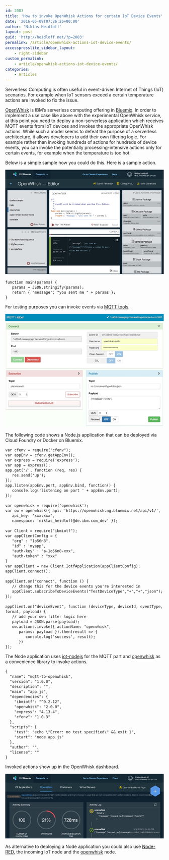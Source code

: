 ```yaml
---
id: 2083
title: 'How to invoke OpenWhisk Actions for certain IoT Device Events'
date: '2016-05-09T07:26:26+00:00'
author: 'Niklas Heidloff'
layout: post
guid: 'http://heidloff.net/?p=2083'
permalink: /article/openwhisk-actions-iot-device-events/
accesspresslite_sidebar_layout:
    - right-sidebar
custom_permalink:
    - article/openwhisk-actions-iot-device-events/
categories:
    - Articles
---
```


Serverless Computing is often useful in event-driven Internet of Things (IoT) scenarios. For example when IoT sensors exceed a certain temperature actions are invoked to fix the issue.

[OpenWhisk](https://developer.ibm.com/openwhisk/) is IBM’s serverless computing offering in [Bluemix](https://bluemix.net). In order to implement a use case like above with the experimental OpenWhisk service, at this point you need to deploy a non-serverless application which receives MQTT events from IoT devices and invokes the appropriate OpenWhisk actions. While such a model seems to defeat the purpose of a serverless architecture, it allows developers to add their own filtering logic. For example rather than invoking hundreds of actions for hundreds of device events, you can invoke the potentially processing-intensive actions only for certain events, for example when the temperature is too hot.

Below is a simple sample how you could do this. Here is a sample action.

![image](/assets/img/2016/05/openwhiskiot1.jpg)

```
function main(params) {
   params = JSON.stringify(params);
   return { "message": "you sent me " + params };
}
```

For testing purposes you can invoke events via [MQTT tools](http://heidloff.net/article/useful-mqtt-tools-ibm-watson-iot-bluemix).

![image](/assets/img/2016/05/openwhiskiot2.jpg)

The following code shows a Node.js application that can be deployed via Cloud Foundry or Docker on Bluemix.

```
var cfenv = require("cfenv");
var appEnv = cfenv.getAppEnv();
var express = require('express');
var app = express();
app.get('/', function (req, res) {
   res.send('up');
});
app.listen(appEnv.port, appEnv.bind, function() {
   console.log('listening on port ' + appEnv.port);
});

var openwhisk = require('openwhisk');
var ow = openwhisk({ api: 'https://openwhisk.ng.bluemix.net/api/v1/', 
   api_key: 'xxx:xxx', 
   namespace: 'niklas_heidloff@de.ibm.com_dev' });

var Client = require("ibmiotf");
var appClientConfig = {
   "org" : "1o56n8",
   "id" : 'myapp',
   "auth-key" : "a-1o56n8-xxx",
   "auth-token" : "xxx"
}
var appClient = new Client.IotfApplication(appClientConfig);
appClient.connect();

appClient.on("connect", function () {
   // change this for the device events you're interested in   
   appClient.subscribeToDeviceEvents("TestDeviceType","+","+","json");
});

appClient.on("deviceEvent", function (deviceType, deviceId, eventType, format, payload) {
   // add your own filter logic here    
   payload = JSON.parse(payload);
   ow.actions.invoke({ actionName: "openwhisk",
      params: payload }).then(result => {
         console.log('success', result);
      })
});
```

The Node application uses [iot-nodejs](https://github.com/ibm-watson-iot/iot-nodejs) for the MQTT part and [openwhisk](https://github.com/openwhisk/openwhisk-client-js) as a convenience library to invoke actions.

```
{
  "name": "mqtt-to-openwhisk",
  "version": "1.0.0",
  "description": "",
  "main": "app.js",
  "dependencies": {
    "ibmiotf": "^0.2.12",
    "openwhisk": "2.0.0",
    "express": "4.13.4",
    "cfenv": "1.0.3"
  },
  "scripts": {
    "test": "echo \"Error: no test specified\" && exit 1",
    "start": "node app.js"
  },
  "author": "",
  "license": ""
}
```

Invoked actions show up in the OpenWhisk dashboard.

![image](/assets/img/2016/05/openwhiskiot3.jpg)

As alternative to deploying a Node application you could also use [Node-RED](http://nodered.org/), the incoming IoT node and the [openwhisk](http://flows.nodered.org/node/node-red-node-openwhisk) node.